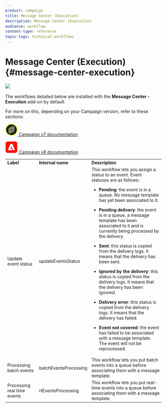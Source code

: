 ```yaml
---
product: campaign
title: Message Center (Execution)
description: Message Center (Execution)
audience: workflow
content-type: reference
topic-tags: technical-workflows
---
```


# Message Center (Execution){#message-center-execution}

![](assets/do-not-localize/common.svg)

The workflows detailed below are installed with the **Message Center - Execution** add-on by default. 

For more on this, depending on your Campaign version, refer to these sections:
  
![](assets/do-not-localize/v7.jpeg)[  Campaign v7 documentation](../../../v7/message-center/using/about-transactional-messaging.md)
  
![](assets/do-not-localize/v8.png)[  Campaign v8 documentation](https://experienceleague.adobe.com/docs/campaign/campaign-v8/send/transactional.html)

<table> 
 <tbody> 
  <tr> 
   <td> <strong>Label</strong><br /> </td> 
   <td> <strong>Internal name</strong><br /> </td> 
   <td> <strong>Description</strong><br /> </td> 
  </tr> 
  <tr> 
   <td> <span class="uicontrol">Update event status</span> <br /> </td> 
   <td> <span class="uicontrol">updateEventsStatus</span> <br /> </td> 
   <td> This workflow lets you assign a status to an event. Event statuses are as follows:<br /> 
    <ul> 
     <li> <p><strong>Pending</strong>: the event is in a queue. No message template has yet been associated to it.</p> </li> 
     <li> <p><strong>Pending delivery</strong>: the event is in a queue, a message template has been associated to it and is currently being processed by the delivery.</p> </li> 
     <li> <p><strong>Sent</strong>: this status is copied from the delivery logs. It means that the delivery has been sent.</p> </li> 
     <li> <p><strong>Ignored by the delivery</strong>: this status is copied from the delivery logs. It means that the delivery has been ignored.</p> </li> 
     <li> <p><strong>Delivery error</strong>: this status is copied from the delivery logs. It means that the delivery has failed.</p> </li> 
     <li> <p><strong>Event not covered</strong>: the event has failed to be associated with a message template. The event will not be reprocessed.</p> </li> 
    </ul> </td> 
  </tr> 
  <tr> 
   <td> <span class="uicontrol">Processing batch events</span> <br /> </td> 
   <td> <span class="uicontrol">batchEventsProcessing</span> <br /> </td> 
   <td> This workflow lets you put batch events into a queue before associating them with a message template. <br /> </td> 
  </tr> 
  <tr> 
   <td> <span class="uicontrol">Processing real time events</span> <br /> </td> 
   <td> <span class="uicontrol">rtEventsProcessing</span> <br /> </td> 
   <td> This workflow lets you put real-time events into a queue before associating them with a message template. <br /> </td> 
  </tr> 
 </tbody> 
</table>

